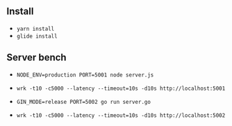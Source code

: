 ## Install

- `yarn install`
- `glide install`

## Server bench

- `NODE_ENV=production PORT=5001 node server.js`
- `wrk -t10 -c5000 --latency --timeout=10s -d10s http://localhost:5001`

- `GIN_MODE=release PORT=5002 go run server.go`
- `wrk -t10 -c5000 --latency --timeout=10s -d10s http://localhost:5002`

